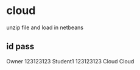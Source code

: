 # cloud
unzip file and load in netbeans

id pass
------------------
Owner  123123123
Student1 123123123
Cloud Cloud


